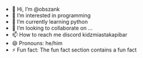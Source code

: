 - 👋 Hi, I’m @obszank
- 👀 I’m interested in programming
- 🌱 I’m currently learning python
- 💞️ I’m looking to collaborate on ...
- 📫 How to reach me discord kidzmiastakapibar
- 😄 Pronouns: he/him
- ⚡ Fun fact: The fun fact section contains a fun fact

<!---
obszank/obszank is a ✨ special ✨ repository because its `README.md` (this file) appears on your GitHub profile.
You can click the Preview link to take a look at your changes.
--->
